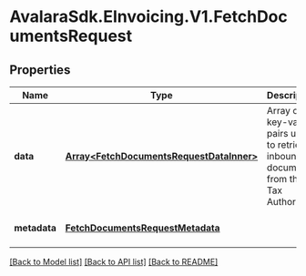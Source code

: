 # AvalaraSdk.EInvoicing.V1.FetchDocumentsRequest

## Properties

Name | Type | Description | Notes
------------ | ------------- | ------------- | -------------
**data** | [**Array&lt;FetchDocumentsRequestDataInner&gt;**](FetchDocumentsRequestDataInner.md) | Array of key-value pairs used to retrieve inbound documents from the Tax Authority | [optional] [default to undefined]
**metadata** | [**FetchDocumentsRequestMetadata**](FetchDocumentsRequestMetadata.md) |  | [optional] [default to undefined]

[[Back to Model list]](../../../README.md#documentation-for-models) [[Back to API list]](../../../README.md#documentation-for-api-endpoints) [[Back to README]](../../../README.md)

